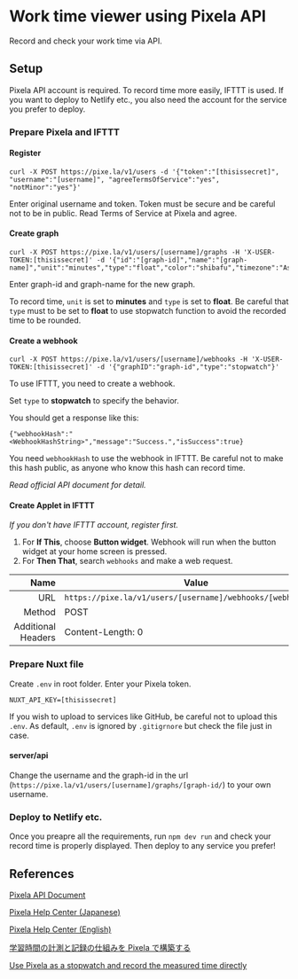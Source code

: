 # Work time viewer using Pixela API

Record and check your work time via API.

## Setup

Pixela API account is required.
To record time more easily, IFTTT is used.
If you want to deploy to Netlify etc., you also need the account for the service you prefer to deploy.

### Prepare Pixela and IFTTT

#### Register

``` shell
curl -X POST https://pixe.la/v1/users -d '{"token":"[thisissecret]", "username":"[username]", "agreeTermsOfService":"yes", "notMinor":"yes"}'
```

Enter original username and token. Token must be secure and be careful not to be in public.
Read Terms of Service at Pixela and agree.

#### Create graph

``` shell
curl -X POST https://pixe.la/v1/users/[username]/graphs -H 'X-USER-TOKEN:[thisissecret]' -d '{"id":"[graph-id]","name":"[graph-name]","unit":"minutes","type":"float","color":"shibafu","timezone":"Asia/Tokyo"}'
```

Enter graph-id and graph-name for the new graph.

To record time, ```unit``` is set to **minutes** and ```type``` is set to **float**.
Be careful that ```type``` must to be set to **float** to use stopwatch function to avoid the recorded time to be rounded.

#### Create a webhook

``` shell
curl -X POST https://pixe.la/v1/users/[username]/webhooks -H 'X-USER-TOKEN:[thisissecret]' -d '{"graphID":"graph-id","type":"stopwatch"}'
```

To use IFTTT, you need to create a webhook.

Set ```type``` to **stopwatch** to specify the behavior.

You should get a response like this:

``` shell
{"webhookHash":"<WebhookHashString>","message":"Success.","isSuccess":true}
```

You need ```webhookHash``` to use the webhook in IFTTT.
Be careful not to make this hash public, as anyone who know this hash can record time.

*Read official API document for detail.*

#### Create Applet in IFTTT

*If you don't have IFTTT account, register first.*

1. For **If This**, choose **Button widget**. Webhook will run when the button widget at your home screen is pressed.
2. For **Then That**, search ```webhooks``` and make a web request.

|Name                |Value                                                       |
|-------------------:|------------------------------------------------------------|
| URL                | ```https://pixe.la/v1/users/[username]/webhooks/[webhookHash]``` |
| Method             | POST |
| Additional Headers | Content-Length: 0 |

### Prepare Nuxt file

Create ```.env``` in root folder.
Enter your Pixela token.

``` plain
NUXT_API_KEY=[thisissecret]
```

If you wish to upload to services like GitHub, be careful not to upload this ```.env```.
As default, ```.env``` is ignored by ```.gitigrnore``` but check the file just in case.

#### server/api

Change the username and the graph-id in the url (```https://pixe.la/v1/users/[username]/graphs/[graph-id/```) to your own username.

### Deploy to Netlify etc.

Once you preapre all the requirements, run ```npm dev run``` and check your record time is properly displayed.
Then deploy to any service you prefer!

## References

[Pixela API Document](https://docs.pixe.la/)

[Pixela Help Center (Japanese)](https://help.pixe.la/ja)

[Pixela Help Center (English)](https://help.pixe.la/en)

[学習時間の計測と記録の仕組みを Pixela で構築する](https://help.pixe.la/ja/blog/build-studying-timer)

[Use Pixela as a stopwatch and record the measured time directly](https://help.pixe.la/en/use-as-stopwatch)
